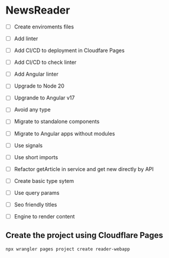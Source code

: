 # NewsReader

- [ ] Create enviroments files
- [ ] Add linter
- [ ] Add CI/CD to deployment in Cloudfare Pages
- [ ] Add CI/CD to check linter
- [ ] Add Angular linter
- [ ] Upgrade to Node 20
- [ ] Upgrande to Angular v17
- [ ] Avoid any type
- [ ] Migrate to standalone components
- [ ] Migrate to Angular apps without modules
- [ ] Use signals
- [ ] Use short imports
- [ ] Refactor getArticle in service and get new directly by API
- [ ] Create basic type sytem
- [ ] Use query params
- [ ] Seo friendly titles
- [ ] Engine to render content



## Create the project using Cloudflare Pages

```
npx wrangler pages project create reader-webapp
```
